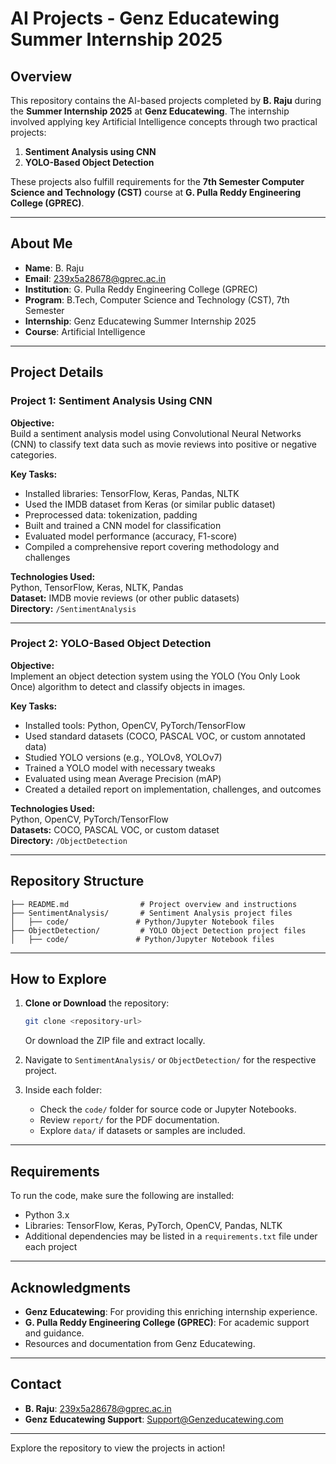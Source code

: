 
# AI Projects - Genz Educatewing Summer Internship 2025

## Overview

This repository contains the AI-based projects completed by **B. Raju** during the **Summer Internship 2025** at **Genz Educatewing**. The internship involved applying key Artificial Intelligence concepts through two practical projects:

1. **Sentiment Analysis using CNN**
2. **YOLO-Based Object Detection**

These projects also fulfill requirements for the **7th Semester Computer Science and Technology (CST)** course at **G. Pulla Reddy Engineering College (GPREC)**.

---

## About Me

- **Name**: B. Raju  
- **Email**: [239x5a28678@gprec.ac.in](mailto:239x5a28678@gprec.ac.in)  
- **Institution**: G. Pulla Reddy Engineering College (GPREC)  
- **Program**: B.Tech, Computer Science and Technology (CST), 7th Semester  
- **Internship**: Genz Educatewing Summer Internship 2025  
- **Course**: Artificial Intelligence  

---

## Project Details

### Project 1: Sentiment Analysis Using CNN

**Objective:**  
Build a sentiment analysis model using Convolutional Neural Networks (CNN) to classify text data such as movie reviews into positive or negative categories.

**Key Tasks:**
- Installed libraries: TensorFlow, Keras, Pandas, NLTK
- Used the IMDB dataset from Keras (or similar public dataset)
- Preprocessed data: tokenization, padding
- Built and trained a CNN model for classification
- Evaluated model performance (accuracy, F1-score)
- Compiled a comprehensive report covering methodology and challenges

**Technologies Used:**  
Python, TensorFlow, Keras, NLTK, Pandas  
**Dataset:** IMDB movie reviews (or other public datasets)  
**Directory:** `/SentimentAnalysis`

---

### Project 2: YOLO-Based Object Detection

**Objective:**  
Implement an object detection system using the YOLO (You Only Look Once) algorithm to detect and classify objects in images.

**Key Tasks:**
- Installed tools: Python, OpenCV, PyTorch/TensorFlow
- Used standard datasets (COCO, PASCAL VOC, or custom annotated data)
- Studied YOLO versions (e.g., YOLOv8, YOLOv7)
- Trained a YOLO model with necessary tweaks
- Evaluated using mean Average Precision (mAP)
- Created a detailed report on implementation, challenges, and outcomes

**Technologies Used:**  
Python, OpenCV, PyTorch/TensorFlow  
**Datasets:** COCO, PASCAL VOC, or custom dataset  
**Directory:** `/ObjectDetection`

---

## Repository Structure

```
├── README.md                # Project overview and instructions
├── SentimentAnalysis/       # Sentiment Analysis project files
│   ├── code/               # Python/Jupyter Notebook files
├── ObjectDetection/         # YOLO Object Detection project files
│   ├── code/               # Python/Jupyter Notebook files
```

---

## How to Explore

1. **Clone or Download** the repository:
   ```bash
   git clone <repository-url>
   ```
   Or download the ZIP file and extract locally.

2. Navigate to `SentimentAnalysis/` or `ObjectDetection/` for the respective project.

3. Inside each folder:
   - Check the `code/` folder for source code or Jupyter Notebooks.
   - Review `report/` for the PDF documentation.
   - Explore `data/` if datasets or samples are included.

---

## Requirements

To run the code, make sure the following are installed:
- Python 3.x
- Libraries: TensorFlow, Keras, PyTorch, OpenCV, Pandas, NLTK
- Additional dependencies may be listed in a `requirements.txt` file under each project

---

## Acknowledgments

- **Genz Educatewing**: For providing this enriching internship experience.
- **G. Pulla Reddy Engineering College (GPREC)**: For academic support and guidance.
- Resources and documentation from Genz Educatewing.

---

## Contact

- **B. Raju**: [239x5a28678@gprec.ac.in](mailto:239x5a28678@gprec.ac.in)  
- **Genz Educatewing Support**: [Support@Genzeducatewing.com](mailto:Support@Genzeducatewing.com)

---

Explore the repository to view the projects in action!

